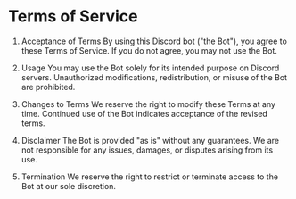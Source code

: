 # Terms of Service

1. Acceptance of Terms
By using this Discord bot ("the Bot"), you agree to these Terms of Service. If you do not agree, you may not use the Bot.

2. Usage
You may use the Bot solely for its intended purpose on Discord servers. Unauthorized modifications, redistribution, or misuse of the Bot are prohibited.

3. Changes to Terms
We reserve the right to modify these Terms at any time. Continued use of the Bot indicates acceptance of the revised terms.

4. Disclaimer
The Bot is provided "as is" without any guarantees. We are not responsible for any issues, damages, or disputes arising from its use.

5. Termination
We reserve the right to restrict or terminate access to the Bot at our sole discretion.